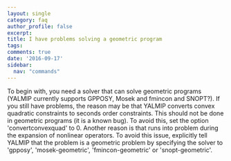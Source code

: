 ```yaml
---
layout: single
category: faq
author_profile: false
excerpt: 
title: I have problems solving a geometric program
tags:
comments: true
date: '2016-09-17'
sidebar:
  nav: "commands"
---
```


To begin with, you need a solver that can solve geometric programs (YALMIP currently supports GPPOSY, Mosek and fmincon and SNOPT?). If you still have problems, the reason may be that YALMIP converts convex quadratic constraints to seconds order constraints. This should not be done in geometric programs (it is a known bug). To avoid this, set the option 'convertconvexquad' to 0. Another reason is that runs into problem during the expansion of nonlinear operators. To avoid this issue, explicitly tell YALMIP that the problem is a geometric problem by specifying the solver to 'gpposy', 'mosek-geometric', 'fmincon-geometric' or 'snopt-geometric'.
